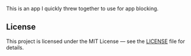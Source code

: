 This is an app I quickly threw together to use for app blocking. 

## License
This project is licensed under the MIT License — see the [LICENSE](LICENSE) file for details.
